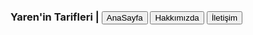  <h3>Yaren'in Tarifleri |  <button>AnaSayfa</button> <button>Hakkımızda</button> <button>İletişim</button></h3>
 